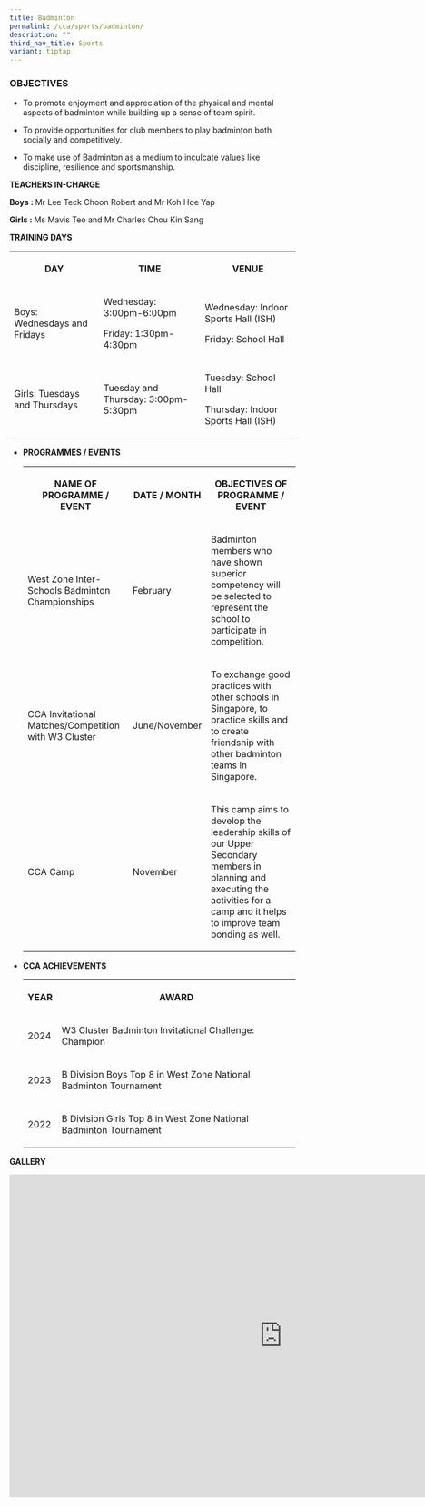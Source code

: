 ```yaml
---
title: Badminton
permalink: /cca/sports/badminton/
description: ""
third_nav_title: Sports
variant: tiptap
---
```

<h3>OBJECTIVES</h3>
<ul data-tight="true" class="tight">
<li>
<p>To promote enjoyment and appreciation of the physical and mental aspects
of badminton while building up a sense of team spirit.</p>
</li>
<li>
<p>To provide opportunities for club members to play badminton both socially
and competitively.</p>
</li>
<li>
<p>To make use of Badminton as a medium to inculcate values like discipline,
resilience and sportsmanship.</p>
</li>
</ul>
<p><strong>TEACHERS IN-CHARGE</strong>
</p>
<p><strong>Boys : </strong>Mr Lee Teck Choon Robert and Mr Koh Hoe Yap</p>
<p><strong>Girls : </strong> Ms Mavis Teo and Mr Charles Chou Kin Sang</p>
<p></p>
<p><strong>TRAINING DAYS</strong>
</p>
<table style="minWidth: 75px">
<colgroup>
<col>
<col>
<col>
</colgroup>
<tbody>
<tr>
<th rowspan="1" colspan="1">
<p>DAY</p>
</th>
<th rowspan="1" colspan="1">
<p>TIME</p>
</th>
<th rowspan="1" colspan="1">
<p>VENUE</p>
</th>
</tr>
<tr>
<td rowspan="1" colspan="1">
<p>Boys: Wednesdays and Fridays</p>
</td>
<td rowspan="1" colspan="1">
<p>Wednesday: 3:00pm-6:00pm</p>
<p>Friday: 1:30pm-4:30pm</p>
</td>
<td rowspan="1" colspan="1">
<p>Wednesday: Indoor Sports Hall (ISH)</p>
<p>Friday: School Hall</p>
</td>
</tr>
<tr>
<td rowspan="1" colspan="1">
<p>Girls: Tuesdays and Thursdays</p>
</td>
<td rowspan="1" colspan="1">
<p>Tuesday and Thursday: 3:00pm-5:30pm</p>
</td>
<td rowspan="1" colspan="1">
<p>Tuesday: School Hall</p>
<p>Thursday: Indoor Sports Hall (ISH)</p>
</td>
</tr>
</tbody>
</table>
<ul data-tight="true" class="tight">
<li>
<p><strong>PROGRAMMES / EVENTS</strong>
</p>
<p></p>
<table style="minWidth: 75px">
<colgroup>
<col>
<col>
<col>
</colgroup>
<tbody>
<tr>
<th rowspan="1" colspan="1">
<p>NAME OF PROGRAMME / EVENT</p>
</th>
<th rowspan="1" colspan="1">
<p>DATE / MONTH</p>
</th>
<th rowspan="1" colspan="1">
<p>OBJECTIVES OF PROGRAMME / EVENT</p>
</th>
</tr>
<tr>
<td rowspan="1" colspan="1">
<p>West Zone Inter-Schools Badminton Championships</p>
</td>
<td rowspan="1" colspan="1">
<p>February</p>
</td>
<td rowspan="1" colspan="1">
<p>Badminton members who have shown superior competency will be selected
to represent the school to participate in competition.</p>
</td>
</tr>
<tr>
<td rowspan="1" colspan="1">
<p>CCA Invitational Matches/Competition with W3 Cluster</p>
</td>
<td rowspan="1" colspan="1">
<p>June/November</p>
</td>
<td rowspan="1" colspan="1">
<p>To exchange good practices with other schools in Singapore, to practice
skills and to create friendship with other badminton teams in Singapore.</p>
</td>
</tr>
<tr>
<td rowspan="1" colspan="1">
<p>CCA Camp</p>
</td>
<td rowspan="1" colspan="1">
<p>November</p>
</td>
<td rowspan="1" colspan="1">
<p>This camp aims to develop the leadership skills of our Upper Secondary
members in planning and executing the activities for a camp and it helps
to improve team bonding as well.</p>
</td>
</tr>
</tbody>
</table>
</li>
<li>
<p><strong>CCA ACHIEVEMENTS</strong>
</p>
<p></p>
<table style="minWidth: 50px">
<colgroup>
<col>
<col>
</colgroup>
<tbody>
<tr>
<th rowspan="1" colspan="1">
<p>YEAR</p>
</th>
<th rowspan="1" colspan="1">
<p>AWARD</p>
</th>
</tr>
<tr>
<td rowspan="1" colspan="1">
<p>2024</p>
</td>
<td rowspan="1" colspan="1">
<p>W3 Cluster Badminton Invitational Challenge: Champion</p>
</td>
</tr>
<tr>
<td rowspan="1" colspan="1">
<p>2023</p>
</td>
<td rowspan="1" colspan="1">
<p>B Division Boys Top 8 in West Zone National Badminton Tournament</p>
</td>
</tr>
<tr>
<td rowspan="1" colspan="1">
<p>2022</p>
</td>
<td rowspan="1" colspan="1">
<p>B Division Girls Top 8 in West Zone National Badminton Tournament</p>
</td>
</tr>
</tbody>
</table>
</li>
</ul>
<p></p>
<p><strong>GALLERY</strong>
</p>
<div class="iframe-wrapper">
<iframe height="569" width="960" allowfullscreen="true" frameborder="0" src="https://docs.google.com/presentation/d/e/2PACX-1vTGhbfi-kHGL2s4w05_5MJDZI71HxA4T_B8zE2hXiCPMZapU-tgzq7agj58nI6Ma7q1wF9aGxQ3zBSo/embed?start=false&amp;loop=false&amp;delayms=3000"></iframe>
</div>
<p></p>